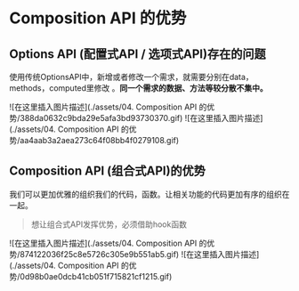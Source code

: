 # Composition API 的优势

##  Options API (配置式API / 选项式API)存在的问题

使用传统OptionsAPI中，新增或者修改一个需求，就需要分别在data，methods，computed里修改 。**同一个需求的数据、方法等较分散不集中。**

![在这里插入图片描述](./assets/04. Composition API 的优势/388da0632c9bda29e5afa3bd93730370.gif)
![在这里插入图片描述](./assets/04. Composition API 的优势/aa4aab3a2aea273c64f08bb4f0279108.gif)

##  Composition API (组合式API)的优势

我们可以更加优雅的组织我们的代码，函数。让相关功能的代码更加有序的组织在一起。

> 想让组合式API发挥优势，必须借助hook函数

![在这里插入图片描述](./assets/04. Composition API 的优势/874122036f25c8e5726c305e9b551ab5.gif)
![在这里插入图片描述](./assets/04. Composition API 的优势/0d98b0ae0dcb41cb051f715821cf1215.gif)

